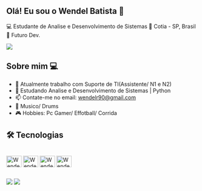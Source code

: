## Olá! Eu sou o Wendel Batista 👋

💻 Estudante de Analise e Desenvolvimento de Sistemas
📍 Cotia - SP, Brasil  
🚀 Futuro Dev. 

<picture>
  <source
    srcset="https://github-readme-stats.vercel.app/api?username=wendeldev-92&show_icons=true&theme=gruvbox"
    media="(prefers-color-scheme: dark)"
  />
  <source
    srcset="https://github-readme-stats.vercel.app/api?username=wendeldev-92&show_icons=true"
    media="(prefers-color-scheme: light), (prefers-color-scheme: no-preference)"
  />
  <img src="https://github-readme-stats.vercel.app/api?username=wendeldev-92&show_icons=true" />
</picture>

## Sobre mim 💻

- 🔭 Atualmente trabalho com Suporte de TI(Assistente/ N1 e N2)
- 🌱 Estudando Analise e Desenvolvimento de Sistemas | Python
- 📫 Contate-me no email: wendelr90@gmail.com
- 🥁 Musico/ Drums
- 🎮 Hobbies: Pc Gamer/ Effotball/ Corrida

## 🛠️ Tecnologias

<div style="display: inline_block"><br>
  <img align="center" alt="Wendel-Py" height="30" width="40" src="https://cdn.jsdelivr.net/gh/devicons/devicon@latest/icons/html5/html5-original.svg" />
  <img align="center" alt="Wendel-HTML" height="30" width="40" src="https://cdn.jsdelivr.net/gh/devicons/devicon@latest/icons/python/python-original.svg" />
  <img align="center" alt="Wendel-Js" height="30" width="40" src="https://cdn.jsdelivr.net/gh/devicons/devicon@latest/icons/javascript/javascript-original.svg" />
  <img align="center" alt="Wendel-sql" height="30" width="40" src="https://cdn.jsdelivr.net/gh/devicons/devicon@latest/icons/mysql/mysql-original-wordmark.svg" />
</div>

##

<div>
  <a href = "mailto:wendelr90@gmail.com"><img src="https://img.shields.io/badge/-Gmail-%23333?style=for-the-badge&logo=gmail&logoColor=white" target="_blank"></a>
  <a href="https://www.linkedin.com/in/wendel-batista-40639067" target="_blank"><img src="https://img.shields.io/badge/-LinkedIn-%230077B5?style=for-the-badge&logo=linkedin&logoColor=white" target="_blank"></a>
</div>

